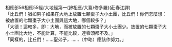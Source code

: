 相應部56相應55經/大地經第一(諦相應/大篇/修多羅)(莊春江譯)  
「比丘們！猶如男子如果在大地上放置七顆棗子大小土團，比丘們！你們怎麼想：被放置的七顆棗子大小土團與這大地，哪個較多？」  
「大德！這較多，即：大地，而被放置的七顆棗子大小土團少。放置的七顆棗子大小土團比大地，不能計算，不能比較，連零頭都不及。」  
「同樣的，比丘們！……聖弟子，……（中略）應該作努力。」  
  
  
